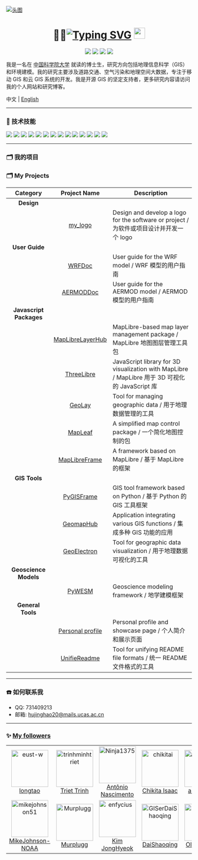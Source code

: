 [![头图](https://sdasddas.oss-cn-hangzhou.aliyuncs.com/keyan/202304080529901.gif "头图")](https://github.com/hujinghaoabcd)

<h1 align='center'> 👨‍🎓<a href="https://git.io/typing-svg"><img src="https://readme-typing-svg.demolab.com?font=Fira+Code&weight=500&size=30&pause=1000&color=000000&center=true&vCenter=true&width=335&height=30&lines=Hi!+I'm+Jinghao+Hu" alt="Typing SVG" /></a> <img src="https://sdasddas.oss-cn-hangzhou.aliyuncs.com/keyan/202304091427639.gif" width="30px"></h1>
<p align="center">
<a href=""><img src="https://img.shields.io/badge/My-Blog-yellow.svg" /></a>
<a href=""><img src="https://img.shields.io/badge/My-Linkedin-green.svg" /></a>
<a href=""><img src="https://img.shields.io/badge/Donate-Buy me a coffee-red.svg" /></a>
<a href="http://opensource.org/licenses/MIT"><img src="https://visitor-badge.laobi.icu/badge?page_id=hujinghaoabcd.hujinghaoabcd" /></a>
</p>

我是一名在 [中国科学院大学](https://www.ucas.ac.cn/) 就读的博士生，研究方向包括地理信息科学（GIS）和环境建模。我的研究主要涉及道路交通、空气污染和地理空间大数据，专注于移动 GIS 和云 GIS 系统的开发。我是开源 GIS 的坚定支持者，更多研究内容请访问我的个人网站和研究博客。

中文 | [English](https://github.com/hujinghaoabcd/hujinghaoabcd/blob/main/README.md)

---

### **🥇** 技术技能

![](https://img.shields.io/badge/操作系统-Linux-informational?style=flat&logo=linux&logoColor=white&color=2bbc8a)
![](https://img.shields.io/badge/编辑器-vscode-informational?style=flat&logo=Visual-Studio-Code&logoColor=white&color=2bbc8a)
![](https://img.shields.io/badge/编程语言-Python-informational?style=flat&logo=python&logoColor=white&color=2bbc8a)
![](https://img.shields.io/badge/编程语言-JavaScript-informational?style=flat&logo=javascript&logoColor=white&color=2bbc8a)
![](https://img.shields.io/badge/编程语言-html-informational?style=flat&logo=html5&logoColor=white&color=2bbc8a)
![](https://img.shields.io/badge/编程语言-C++-informational?style=flat&logo=c&logoColor=white&color=2bbc8a)
![](https://img.shields.io/badge/编程语言-Make-informational?style=flat&logo=cmake&logoColor=white&color=2bbc8a)
![](https://img.shields.io/badge/框架-Vue-informational?style=flat&logo=vue.js&logoColor=white&color=2bbc8a)
![](https://img.shields.io/badge/Shell-Bash-informational?style=flat&logo=gnu-bash&logoColor=white&color=2bbc8a)
![](https://img.shields.io/badge/工具-PostgreSQL-informational?style=flat&logo=postgresql&logoColor=white&color=2bbc8a)
![](https://img.shields.io/badge/工具-Docker-informational?style=flat&logo=docker&logoColor=white&color=2bbc8a)
![](https://img.shields.io/badge/工具-Kubernetes-informational?style=flat&logo=kubernetes&logoColor=white&color=2bbc8a)
![](https://img.shields.io/badge/工具-Django-informational?style=flat&logo=Django&logoColor=white&color=2bbc8a)
![](https://img.shields.io/badge/工具-qgis-informational?style=flat&logo=qgis&logoColor=white&color=2bbc8a)

---

### **🗂** 我的项目


### **🗂** My Projects

| Category            | Project Name         | Description                                       |
|:-------------------:|:--------------------:|------------------------------------------------|
| **Design**          |                      |                                                   |
|                     | [my_logo](https://github.com/hujinghaoabcd/my_logo) | Design and develop a logo for the software or project / 为软件或项目设计并开发一个 logo |
| **User Guide**      |                      |                                                   |
|                     | [WRFDoc](https://github.com/hujinghaoabcd/WRFDoc) | User guide for the WRF model / WRF 模型的用户指南  |
|                     | [AERMODDoc](https://github.com/hujinghaoabcd/AERMODDoc) | User guide for the AERMOD model / AERMOD 模型的用户指南 |
| **Javascript Packages** |               |                                                   |
|                     | [MapLibreLayerHub](https://github.com/hujinghaoabcd/MapLibreLayerHub) | MapLibre-based map layer management package / MapLibre 地图图层管理工具包 |
|                     | [ThreeLibre](https://github.com/hujinghaoabcd/ThreeLibre) | JavaScript library for 3D visualization with MapLibre / MapLibre 用于 3D 可视化的 JavaScript 库 |
|                     | [GeoLay](https://github.com/hujinghaoabcd/GeoLay) | Tool for managing geographic data / 用于地理数据管理的工具 |
|                     | [MapLeaf](https://github.com/hujinghaoabcd/MapLeaf) | A simplified map control package / 一个简化地图控制的包 |
|                     | [MapLibreFrame](https://github.com/hujinghaoabcd/MapLibreFrame) | A framework based on MapLibre / 基于 MapLibre 的框架 |
| **GIS Tools**       |                      |                                                   |
|                     | [PyGISFrame](https://github.com/hujinghaoabcd/PyGISFrame) | GIS tool framework based on Python / 基于 Python 的 GIS 工具框架 |
|                     | [GeomapHub](https://github.com/hujinghaoabcd/GeomapHub) | Application integrating various GIS functions / 集成多种 GIS 功能的应用 |
|                     | [GeoElectron](https://github.com/hujinghaoabcd/GeoElectron) | Tool for geographic data visualization / 用于地理数据可视化的工具 |
| **Geoscience Models** |                   |                                                   |
|                     | [PyWESM](https://github.com/hujinghaoabcd/PyWESM) | Geoscience modeling framework / 地学建模框架 |
| **General Tools**   |                      |                                                   |
|                     | [Personal profile](https://github.com/hujinghaoabcd/hujinghaoabcd) | Personal profile and showcase page / 个人简介和展示页面 |
|                     | [UnifieReadme](https://github.com/hujinghaoabcd/UnifieReadme) | Tool for unifying README file formats / 统一 README 文件格式的工具 |

---



### **☎️** 如何联系我

- QQ: 731409213
- 邮箱: hujinghao20@mails.ucas.ac.cn

---

### :sparkles: [My followers](src/getTopFollowers.py)

<table>
  <tr>
    <td align="center">
      <a href="https://github.com/eust-w">
        <img src="https://avatars2.githubusercontent.com/u/39115651" width="100px;" alt="eust-w"/>
      </a>
      <br />
      <a href="https://github.com/eust-w">longtao</a>
    </td>
    <td align="center">
      <a href="https://github.com/trinhminhtriet">
        <img src="https://avatars2.githubusercontent.com/u/1650997" width="100px;" alt="trinhminhtriet"/>
      </a>
      <br />
      <a href="https://github.com/trinhminhtriet">Triet Trinh</a>
    </td>
    <td align="center">
      <a href="https://github.com/Ninja1375">
        <img src="https://avatars2.githubusercontent.com/u/166745758" width="100px;" alt="Ninja1375"/>
      </a>
      <br />
      <a href="https://github.com/Ninja1375">Antônio Nascimento </a>
    </td>
    <td align="center">
      <a href="https://github.com/chikitai">
        <img src="https://avatars2.githubusercontent.com/u/153332620" width="100px;" alt="chikitai"/>
      </a>
      <br />
      <a href="https://github.com/chikitai">Chikita Isaac </a>
    </td>
    <td align="center">
      <a href="https://github.com/anahi-hub">
        <img src="https://avatars2.githubusercontent.com/u/172525619" width="100px;" alt="anahi-hub"/>
      </a>
      <br />
      <a href="https://github.com/anahi-hub">anahi-hub</a>
    </td>
    <td align="center">
      <a href="https://github.com/businessservic">
        <img src="https://avatars2.githubusercontent.com/u/133143298" width="100px;" alt="businessservic"/>
      </a>
      <br />
      <a href="https://github.com/businessservic">businessservic</a>
    </td>
    <td align="center">
      <a href="https://github.com/jingsam">
        <img src="https://avatars2.githubusercontent.com/u/1522494" width="100px;" alt="jingsam"/>
      </a>
      <br />
      <a href="https://github.com/jingsam">jingsam</a>
    </td>
  </tr>
  <tr>
    <td align="center">
      <a href="https://github.com/mikejohnson51">
        <img src="https://avatars2.githubusercontent.com/u/30052272" width="100px;" alt="mikejohnson51"/>
      </a>
      <br />
      <a href="https://github.com/mikejohnson51">MikeJohnson-NOAA</a>
    </td>
    <td align="center">
      <a href="https://github.com/Murplugg">
        <img src="https://avatars2.githubusercontent.com/u/17575688" width="100px;" alt="Murplugg"/>
      </a>
      <br />
      <a href="https://github.com/Murplugg">Murplugg</a>
    </td>
    <td align="center">
      <a href="https://github.com/enfycius">
        <img src="https://avatars2.githubusercontent.com/u/34566999" width="100px;" alt="enfycius"/>
      </a>
      <br />
      <a href="https://github.com/enfycius">Kim JongHyeok</a>
    </td>
    <td align="center">
      <a href="https://github.com/GISerDaiShaoqing">
        <img src="https://avatars2.githubusercontent.com/u/26642320" width="100px;" alt="GISerDaiShaoqing"/>
      </a>
      <br />
      <a href="https://github.com/GISerDaiShaoqing">DaiShaoqing</a>
    </td>
    <td align="center">
      <a href="https://github.com/olavoparno">
        <img src="https://avatars2.githubusercontent.com/u/7513162" width="100px;" alt="olavoparno"/>
      </a>
      <br />
      <a href="https://github.com/olavoparno">Olavo Parno</a>
    </td>
    <td align="center">
      <a href="https://github.com/snkd">
        <img src="https://avatars2.githubusercontent.com/u/34954109" width="100px;" alt="snkd"/>
      </a>
      <br />
      <a href="https://github.com/snkd">Susant Khadka</a>
    </td>
    <td align="center">
      <a href="https://github.com/greydoubt">
        <img src="https://avatars2.githubusercontent.com/u/43443470" width="100px;" alt="greydoubt"/>
      </a>
      <br />
      <a href="https://github.com/greydoubt">--</a>
    </td>
  </tr>
</table>

